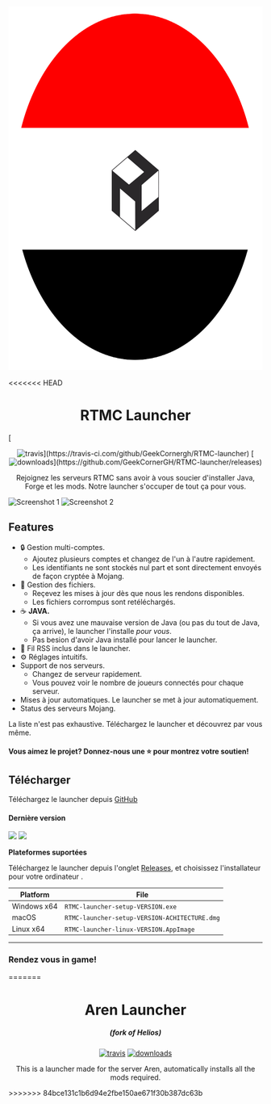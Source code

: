 <p align="center"><img src="./app/assets/images/SealCircle.png" width="720px" height="720px" alt="aventium softworks"></p>

<<<<<<< HEAD
<h1 align="center">RTMC Launcher</h1>
[<p align="center"><img src="https://img.shields.io/travis/com/GeekCornerGH/RTMC-launcher.svg?style=for-the-badge" alt="travis">](https://travis-ci.com/github/GeekCornergh/RTMC-launcher) [<img src="https://img.shields.io/github/downloads/GeekCornergh/RTMC-launcher/total.svg?style=for-the-badge" alt="downloads">](https://github.com/GeekCornerGH/RTMC-launcher/releases)</p>

<p align="center">Rejoignez les serveurs RTMC sans avoir à vous soucier d'installer Java, Forge et les mods. Notre launcher s'occuper de tout ça pour vous.</p>

![Screenshot 1](https://i.imgur.com/6o7SmH6.png)
![Screenshot 2](https://i.imgur.com/x3B34n1.png)

## Features

* 🔒 Gestion multi-comptes.
  * Ajoutez plusieurs comptes et changez de l'un à l'autre rapidement.
  * Les identifiants ne sont stockés nul part et sont directement envoyés de façon cryptée à Mojang.
* 📂 Gestion des fichiers.
  * Reçevez les mises à jour dès que nous les rendons disponibles.
  * Les fichiers corrompus sont retéléchargés.
* ☕ **JAVA.**
  * Si vous avez une mauvaise version de Java (ou pas du tout de Java, ça arrive), le launcher l'installe *pour vous*.
  * Pas besion d'avoir Java installé pour lancer le launcher.
* 📰 Fil RSS inclus dans le launcher.
* ⚙️ Réglages intuitifs.
* Support de nos serveurs.
  * Changez de serveur rapidement.
  * Vous pouvez voir le nombre de joueurs connectés pour chaque serveur.
* Mises à jour automatiques. Le launcher se met à jour automatiquement.
*  Status des serveurs Mojang.

La liste n'est pas exhaustive. Téléchargez le launcher et découvrez par vous même.


#### Vous aimez le projet? Donnez-nous une ⭐ pour montrez votre soutien!

## Télécharger

Téléchargez le launcher depuis [GitHub](https://github.com/GeekCornerGH/RTMC-launcher/releases)

#### Dernière version

[![](https://img.shields.io/github/v/release/GeekCornerGH/RTMC-launcher?style=for-the-badge)](https://github.com/GeekCornerGH/RTMC-launcher/releases/latest)
[![](https://img.shields.io/github/v/release/GeekCornerGH/RTMC-launcher?include_prereleases&style=for-the-badge)](https://github.com/GeekCornerGH/RTMC-launcher/releases/latest)


**Plateformes suportées**

Téléchargez le launcher depuis l'onglet [Releases](https://github.com/GeekCornerGH/RTMC-launcher/releases), et choisissez l'installateur pour votre ordinateur .

| Platform | File |
| -------- | ---- |
| Windows x64 | `RTMC-launcher-setup-VERSION.exe` |
| macOS | `RTMC-launcher-setup-VERSION-ACHITECTURE.dmg` |
| Linux x64 | `RTMC-launcher-linux-VERSION.AppImage` |

---

### Rendez vous in game!


=======
<h1 align="center">Aren Launcher</h1>

<em><h5 align="center">(fork of Helios)</h5></em>

[<p align="center"><img src="https://img.shields.io/travis/dscalzi/HeliosLauncher.svg?style=for-the-badge" alt="travis">](https://travis-ci.org/Chesvin1/FarfaniaLauncher) [<img src="https://img.shields.io/github/downloads/dscalzi/HeliosLauncher/total.svg?style=for-the-badge" alt="downloads">](https://github.com/ByMoniXX2/ArenLauncher/releases)

<p align="center">This is a launcher made for the server Aren, automatically installs all the mods required.</p>
>>>>>>> 84bce131c1b6d94e2fbe150ae671f30b387dc63b
